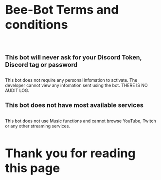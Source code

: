 <!DOCTYPE html>
  <body>
    <h1 style="font-size:40px">Bee-Bot Terms and conditions</h1><br />
    <h1 style="font-size:20px">This bot will never ask for your Discord Token, Discord tag or password </h1><br />
    This bot does not require any personal infomation to activate. The developer cannot view any infomation sent using the bot. THERE IS NO AUDIT LOG.<br />
    <h1 style="font-size:20px">This bot does not have most available services</h1><br />
    This bot does not use Music functions and cannot browse YouTube, Twitch or any other streaming services.<br />
    <h1 style="font-size:40px">Thank you for reading this page</h1>
